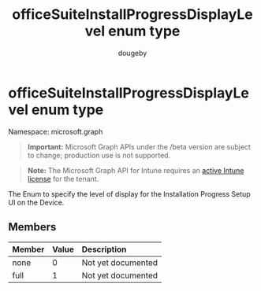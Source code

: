 ﻿---
title: "officeSuiteInstallProgressDisplayLevel enum type"
description: "The Enum to specify the level of display for the Installation Progress Setup UI on the Device."
author: "dougeby"
localization_priority: Normal
ms.prod: "intune"
doc_type: enumPageType
---

# officeSuiteInstallProgressDisplayLevel enum type

Namespace: microsoft.graph

> **Important:** Microsoft Graph APIs under the /beta version are subject to change; production use is not supported.

> **Note:** The Microsoft Graph API for Intune requires an [active Intune license](https://go.microsoft.com/fwlink/?linkid=839381) for the tenant.

The Enum to specify the level of display for the Installation Progress Setup UI on the Device.

## Members

| Member | Value | Description        |
| :----- | :---- | :----------------- |
| none   | 0     | Not yet documented |
| full   | 1     | Not yet documented |
